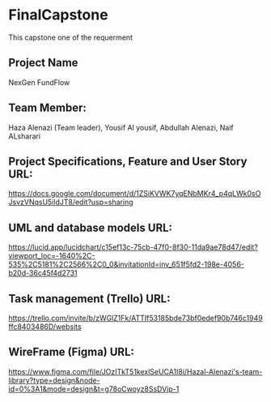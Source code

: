 # FinalCapstone
This capstone one of the requerment


## Project Name
NexGen FundFlow

## Team Member:
Haza Alenazi (Team leader),
Yousif Al yousif,
Abdullah Alenazi,
Naif ALsharari


## Project Specifications, Feature and User Story URL:
https://docs.google.com/document/d/1ZSiKVWK7yqENbMKr4_p4qLWk0sOJsvzVNqsU5ildJT8/edit?usp=sharing


## UML and database models URL:
https://lucid.app/lucidchart/c15ef13c-75cb-47f0-8f30-11da9ae78d47/edit?viewport_loc=-1640%2C-535%2C5181%2C2566%2C0_0&invitationId=inv_651f5fd2-198e-4056-b20d-36c45f4d2731

## Task management (Trello) URL:
https://trello.com/invite/b/zWGlZ1Fk/ATTIf53185bde73bf0edef90b746c1949ffc8403486D/websits

## WireFrame (Figma) URL:
https://www.figma.com/file/JOzITkT51kexlSeUCA1I8i/Hazal-Alenazi's-team-library?type=design&node-id=0%3A1&mode=design&t=g78oCwoyz8SsDVjp-1